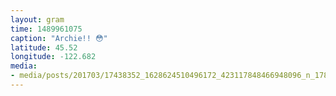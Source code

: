 ```yaml
---
layout: gram
time: 1489961075
caption: "Archie!! 😳"
latitude: 45.52
longitude: -122.682
media:
- media/posts/201703/17438352_1628624510496172_423117848466948096_n_17876091055046895.jpg
---
```

